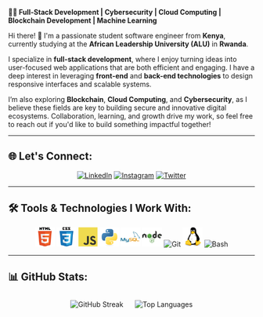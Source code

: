**👨‍💻 Full-Stack Development | Cybersecurity | Cloud Computing | Blockchain Development | Machine Learning**  

Hi there! 👋 I'm a passionate student software engineer from **Kenya**, currently studying at the **African Leadership University (ALU)** in **Rwanda**.  

I specialize in **full-stack development**, where I enjoy turning ideas into user-focused web applications that are both efficient and engaging. I have a deep interest in leveraging **front-end** and **back-end technologies** to design responsive interfaces and scalable systems.  

I’m also exploring **Blockchain**, **Cloud Computing**, and **Cybersecurity**, as I believe these fields are key to building secure and innovative digital ecosystems. Collaboration, learning, and growth drive my work, so feel free to reach out if you'd like to build something impactful together!  

---

## 🌐 Let's Connect:
<p align="center">
  <a href="https://www.linkedin.com/in/maxwelokoth/" target="_blank"><img src="https://img.shields.io/badge/-LinkedIn-blue?style=flat-square&logo=linkedin&logoColor=white" alt="LinkedIn"/></a>
  <a href="https://instagram.com/max.omina" target="_blank"><img src="https://img.shields.io/badge/-Instagram-E1306C?style=flat-square&logo=instagram&logoColor=white" alt="Instagram"/></a>
  <a href="https://twitter.com/maxomina" target="_blank"><img src="https://img.shields.io/badge/-Twitter-1DA1F2?style=flat-square&logo=twitter&logoColor=white" alt="Twitter"/></a>
</p>

---

## 🛠️ Tools & Technologies I Work With:
<p align="center">
  <img src="https://raw.githubusercontent.com/devicons/devicon/master/icons/html5/html5-original-wordmark.svg" alt="HTML5" width="40" height="40"/> 
  <img src="https://raw.githubusercontent.com/devicons/devicon/master/icons/css3/css3-original-wordmark.svg" alt="CSS3" width="40" height="40"/> 
  <img src="https://raw.githubusercontent.com/devicons/devicon/master/icons/javascript/javascript-original.svg" alt="JavaScript" width="40" height="40"/> 
  <img src="https://raw.githubusercontent.com/devicons/devicon/master/icons/python/python-original.svg" alt="Python" width="40" height="40"/> 
  <img src="https://raw.githubusercontent.com/devicons/devicon/master/icons/mysql/mysql-original-wordmark.svg" alt="MySQL" width="40" height="40"/> 
  <img src="https://raw.githubusercontent.com/devicons/devicon/master/icons/nodejs/nodejs-original-wordmark.svg" alt="Node.js" width="40" height="40"/> 
  <img src="https://www.vectorlogo.zone/logos/git-scm/git-scm-icon.svg" alt="Git" width="40" height="40"/> 
  <img src="https://raw.githubusercontent.com/devicons/devicon/master/icons/linux/linux-original.svg" alt="Linux" width="40" height="40"/> 
  <img src="https://www.vectorlogo.zone/logos/gnu_bash/gnu_bash-icon.svg" alt="Bash" width="40" height="40"/> 
</p>

---

## 📊 GitHub Stats:
<p align="center">
  <img src="https://github-readme-streak-stats.herokuapp.com/?user=maaxboon&theme=dark" alt="GitHub Streak" style="margin: 10px;"/>
  <img src="https://github-readme-stats.vercel.app/api/top-langs/?username=maaxboon&layout=compact&theme=dark&langs_count=8" alt="Top Languages" style="margin: 10px;"/>
</p>
